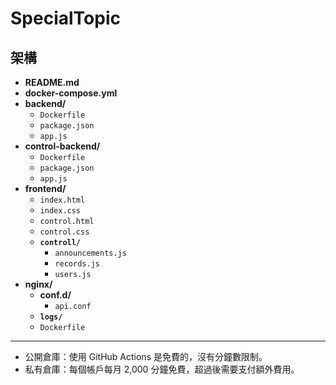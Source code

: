 # SpecialTopic

## 架構

- **README.md**
- **docker-compose.yml**
- **backend/**
  - `Dockerfile`
  - `package.json`
  - `app.js`
- **control-backend/**
  - `Dockerfile`
  - `package.json`
  - `app.js`
- **frontend/**
  - `index.html`
  - `index.css`
  - `control.html`
  - `control.css`
  -  **`controll/`**
      - `announcements.js`
      - `records.js`
      - `users.js`
- **nginx/**
  - **conf.d/**
    - `api.conf`    
  - **`logs/`**
  - `Dockerfile`
---
- 公開倉庫：使用 GitHub Actions 是免費的，沒有分鐘數限制。
- 私有倉庫：每個帳戶每月 2,000 分鐘免費，超過後需要支付額外費用。
